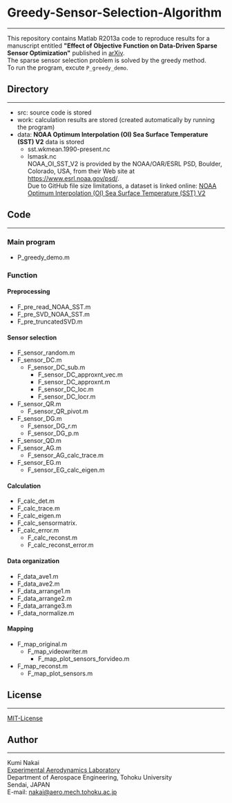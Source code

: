 # Greedy-Sensor-Selection-Algorithm
---
This repository contains Matlab R2013a code to reproduce results for a manuscript entitled __"Effect of Objective Function on Data-Driven Sparse Sensor Optimization"__ published in [arXiv](https://arxiv.org/abs/2007.05377).  
The sparse sensor selection problem is solved by the greedy method.  
To run the program, excute `P_greedy_demo`.  

## Directory  
---
- src: source code is stored  
- work: calculation results are stored (created automatically by running the program)  
- data: __NOAA Optimum Interpolation (OI) Sea Surface Temperature (SST) V2__ data is stored  
  - sst.wkmean.1990-present.nc  
  - lsmask.nc  
NOAA_OI_SST_V2 is provided by the NOAA/OAR/ESRL PSD, Boulder, Colorado, USA, from their Web site at https://www.esrl.noaa.gov/psd/.  
Due to GitHub file size limitations, a dataset is linked online: [NOAA Optimum Interpolation (OI) Sea Surface Temperature (SST) V2](https://www.esrl.noaa.gov/psd/data/gridded/data.noaa.oisst.v2.html)  

## Code  
---
### Main program  
- P_greedy_demo.m  

### Function  
#### Preprocessing  
- F_pre_read_NOAA_SST.m  
- F_pre_SVD_NOAA_SST.m  
- F_pre_truncatedSVD.m  

#### Sensor selection  
- F_sensor_random.m  
- F_sensor_DC.m  
  - F_sensor_DC_sub.m  
    - F_sensor_DC_approxnt_vec.m  
    - F_sensor_DC_approxnt.m  
    - F_sensor_DC_loc.m  
    - F_sensor_DC_locr.m  
- F_sensor_QR.m  
  - F_sensor_QR_pivot.m  
- F_sensor_DG.m  
  - F_sensor_DG_r.m  
  - F_sensor_DG_p.m  
- F_sensor_QD.m  
- F_sensor_AG.m  
  - F_sensor_AG_calc_trace.m  
- F_sensor_EG.m  
  - F_sensor_EG_calc_eigen.m  

#### Calculation
- F_calc_det.m  
- F_calc_trace.m  
- F_calc_eigen.m  
- F_calc_sensormatrix.  
- F_calc_error.m  
  - F_calc_reconst.m  
  - F_calc_reconst_error.m  

#### Data organization  
- F_data_ave1.m  
- F_data_ave2.m  
- F_data_arrange1.m  
- F_data_arrange2.m  
- F_data_arrange3.m  
- F_data_normalize.m  

#### Mapping
- F_map_original.m  
	- F_map_videowriter.m  
		- F_map_plot_sensors_forvideo.m  
- F_map_reconst.m  
	- F_map_plot_sensors.m  

## License  
---
[MIT-License](https://github.com/KumiNakai/Greedy-Sensor-Selection-Algorithm/blob/master/LICENSE)

## Author
---
Kumi Nakai  
[Experimental Aerodynamics Laboratory](http://www.aero.mech.tohoku.ac.jp/eng/)  
Department of Aerospace Engineering, Tohoku University  
Sendai, JAPAN  
E-mail: nakai@aero.mech.tohoku.ac.jp
